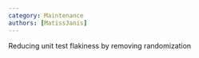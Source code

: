 ```yaml
---
category: Maintenance
authors: [MatissJanis]
---
```


Reducing unit test flakiness by removing randomization
